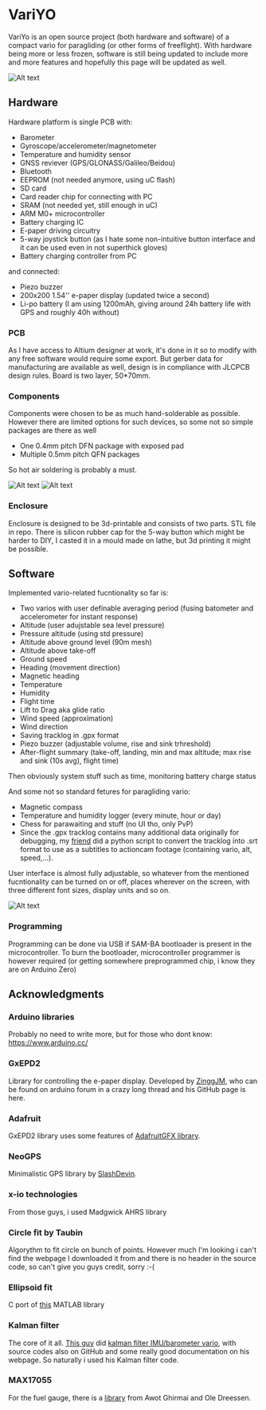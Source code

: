 # VariYO

VariYo is an open source project (both hardware and software) of a compact vario for paragliding (or other forms of freeflight). With hardware being more or less frozen, software is still being updated to include more and more features and hopefully this page will be updated as well.

![Alt text](pict/frontside.jpg?raw=true "Title")
## Hardware
Hardware platform is single PCB with:

* Barometer
* Gyroscope/accelerometer/magnetometer
* Temperature and humidity sensor
* GNSS reviever (GPS/GLONASS/Galileo/Beidou)
* Bluetooth
* EEPROM (not needed anymore, using uC flash)
* SD card
* Card reader chip for connecting with PC
* SRAM (not needed yet, still enough in uC)
* ARM M0+ microcontroller
* Battery charging IC
* E-paper driving circuitry
* 5-way joystick button (as I hate some non-intuitive button interface and it can be used even in not superthick gloves)
* Battery charging controller from PC

and connected:
* Piezo buzzer
* 200x200 1.54'' e-paper display (updated twice a second)
* Li-po battery (I am using 1200mAh, giving around 24h battery life with GPS and roughly 40h without)

### PCB
As I have access to Altium designer at work, it's done in it so to modify with any free software would require some export. But gerber data for manufacturing are available as well, design is in compliance with JLCPCB design rules.
Board is two layer, 50*70mm.

### Components
Components were chosen to be as much hand-solderable as possible. However there are limited options for such devices, so some not so simple packages are there as well 

* One 0.4mm pitch DFN package with exposed pad
* Multiple 0.5mm pitch QFN packages

So hot air soldering is probably a must.


![Alt text](pict/front2.jpg?raw=true "Title")
![Alt text](pict/back1.jpg?raw=true "Title")

### Enclosure
Enclosure is designed to be 3d-printable and consists of two parts. STL file in repo. There is silicon rubber cap for the 5-way button which might be harder to DIY, I casted it in a mould made on lathe, but 3d printing it might be possible. 


## Software

Implemented vario-related fucntionality so far is:
* Two varios with user definable averaging period (fusing batometer and accelerometer for instant response)
* Altitude (user adujstable sea level pressure)
* Pressure altitude (using std pressure)
* Altitude above ground level (90m mesh)
* Altitude above take-off
* Ground speed
* Heading (movement direction)
* Magnetic heading
* Temperature
* Humidity
* Flight time
* Lift to Drag aka glide ratio
* Wind speed (approximation)
* Wind direction
* Saving tracklog in .gpx format
* Piezo buzzer (adjustable volume, rise and sink trhreshold)
* After-flight summary (take-off, landing, min and max altitude; max rise and sink (10s avg), flight time)

Then obviously system stuff such as time, monitoring battery charge status

And some not so standard fetures for paragliding vario:
* Magnetic compass
* Temperature and humidity logger (every minute, hour or day)
* Chess for parawaiting and stuff (no UI tho, only PvP)
* Since the .gpx tracklog contains many additional data originally for debugging, my [friend](https://github.com/jurajpalenik) did a python script to convert the tracklog into .srt format to use as a subtitles to actioncam footage (containing vario, alt, speed,...).

User interface is almost fully adjustable, so whatever from the mentioned fucntionality can be turned on or off, places wherever on the screen, with three different font sizes, display units and so on.

![Alt text](pict/frontside.jpg?raw=true "Title")

### Programming
Programming can be done via USB if SAM-BA bootloader is present in the microcontroller. To burn the bootloader, microcontroller programmer is however required (or getting somewhere preprogrammed chip, i know they are on Arduino Zero)



## Acknowledgments

### Arduino libraries
Probably no need to write more, but for those who dont know: https://www.arduino.cc/
### GxEPD2
Library for controlling the e-paper display. Developed by [ZinggJM](https://github.com/ZinggJM/GxEPD2), who can be found on arduino forum in a crazy long thread and his GitHub page is here.
### Adafruit
GxEPD2 library uses some features of [AdafruitGFX library](https://github.com/adafruit/Adafruit-GFX-Library).
### NeoGPS
Minimalistic GPS library by [SlashDevin](https://github.com/SlashDevin/NeoGPS).
### x-io technologies
From those guys, i used Madgwick AHRS library
### Circle fit by Taubin
Algorythm to fit circle on bunch of points. However much I'm looking i can't find the webpage I downloaded it from and there is no header in the source code, so can't give you guys credit, sorry :-(
### Ellipsoid fit
C port of [this](https://www.mathworks.com/matlabcentral/fileexchange/24693-ellipsoid-fit) MATLAB library
### Kalman filter
The core of it all. [This guy](https://github.com/har-in-air) did [kalman filter IMU/barometer vario](http://pataga.net/imukalmanvario.html), with source codes also on GitHub and some really good documentation on his webpage. So naturally i used his Kalman filter code.
### MAX17055
For the fuel gauge, there is a [library](https://github.com/AwotG/Arduino-MAX17055_Driver) from Awot Ghirmai and Ole Dreessen.

